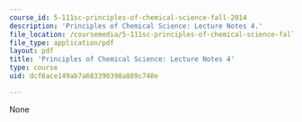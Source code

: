 ```yaml
---
course_id: 5-111sc-principles-of-chemical-science-fall-2014
description: 'Principles of Chemical Science: Lecture Notes 4.'
file_location: /coursemedia/5-111sc-principles-of-chemical-science-fall-2014/dcf6ace149ab7a683390398a889c740e_MIT5_111F14_Lec4.pdf
file_type: application/pdf
layout: pdf
title: 'Principles of Chemical Science: Lecture Notes 4'
type: course
uid: dcf6ace149ab7a683390398a889c740e

---
```

None